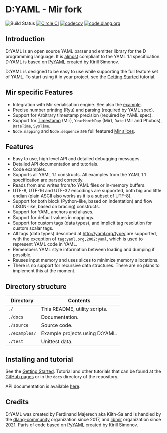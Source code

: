 # D:YAML - Mir fork

![Build Status](https://github.com/libmir/mir-dyaml/actions/workflows/d.yml/badge.svg)
[![Circle CI](https://circleci.com/gh/libmir/mir-dyaml.svg?style=svg)](https://circleci.com/gh/libmir/mir-dyaml)
[![codecov](https://codecov.io/gh/libmir/D-YAML/branch/master/graph/badge.svg)](https://codecov.io/gh/libmir/D-YAML)
[![code.dlang.org](https://img.shields.io/dub/v/mir-dyaml.svg)](http://code.dlang.org/packages/mir-dyaml)

## Introduction

D:YAML is an open source YAML parser and emitter library for the D programming language.
It is [almost](https://libmir.github.io/D-YAML/articles/spec_differences.html) compliant to the YAML 1.1 specification.
D:YAML is based on [PyYAML](http://www.pyyaml.org) created by Kirill Simonov.

D:YAML is designed to be easy to use while supporting the full feature set of YAML.
To start using it in your project, see the [Getting Started](https://libmir.github.io/D-YAML/tutorials/getting_started.html) tutorial.

## Mir specific Features
  - Integration with Mir serialisation engine. See also the [example](examples/mir_serde).
  - Precise number printing (Ryu) and parsing (required by YAML spec).
  - Support for Arbitrary timestamp precision (required by YAML spec).
  - Support for [Timestamp](http://mir-algorithm.libmir.org/mir_timestamp.html) (Mir), `YearMonthDay` (Mir), `Date` (Mir and Phobos), `DateTime`, `SysTime`.
  - `Node.mapping` and `Node.sequence` are full featured [Mir slices](http://mir-algorithm.libmir.org/mir_ndslice.html).

## Features
  - Easy to use, high level API and detailed debugging messages.
  - Detailed API documentation and tutorials.
  - Code examples.
  - Supports all YAML 1.1 constructs. All examples from the YAML 1.1
    specification are parsed correctly.
  - Reads from and writes from/to YAML files or in-memory buffers.
  - UTF-8, UTF-16 and UTF-32 encodings are supported, both big and
    little endian (plain ASCII also works as it is a subset of UTF-8).
  - Support for both block (Python-like, based on indentation) and flow
    (JSON-like, based on bracing) constructs.
  - Support for YAML anchors and aliases.
  - Support for default values in mappings.
  - Support for custom tags (data types), and implicit tag resolution
    for custom scalar tags.
  - All tags (data types) described at <http://yaml.org/type/> are
    supported, with the exception of `tag:yaml.org,2002:yaml`, which is
    used to represent YAML code in YAML.
  - Remembers YAML style information between loading and dumping if
    possible.
  - Reuses input memory and uses slices to minimize memory allocations.
  - There is no support for recursive data structures. There are no
    plans to implement this at the moment.

## Directory structure

| Directory     | Contents                       |
|---------------|--------------------------------|
| `./`          | This README, utility scripts.  |
| `./docs`      | Documentation.                 |
| `./source`    | Source code.                   |
| `./examples/` | Example projects using D:YAML. |
| `./test`      | Unittest data.                 |

## Installing and tutorial

See the [Getting Started](https://libmir.github.io/D-YAML/tutorials/getting_started.html).
Tutorial and other tutorials that can be found at the [GitHub pages](https://libmir.github.io/D-YAML/) or in the `docs` directory of the repository.

API documentation is available [here](https://mir-dyaml.dpldocs.info/dyaml.html).

## Credits

D:YAML was created by Ferdinand Majerech aka Kiith-Sa and is handled by the [dlang-community](https://github.com/dlang-community) organization since 2017, and [libmir](https://github.com/libmir) organization since 2021.
Parts of code based on [PyYAML](http://www.pyyaml.org) created by Kirill Simonov.
